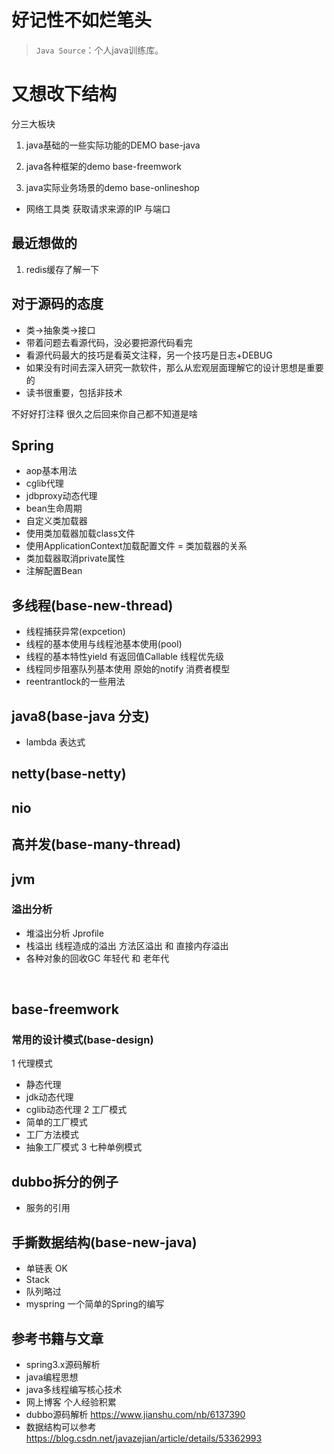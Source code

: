 # 好记性不如烂笔头  
> `Java Source`：个人java训练库。


# 又想改下结构
分三大板块
1. java基础的一些实际功能的DEMO base-java

2. java各种框架的demo  base-freemwork

3. java实际业务场景的demo base-onlineshop

- 网络工具类 获取请求来源的IP 与端口

## 最近想做的
1. redis缓存了解一下

## 对于源码的态度
- 类→抽象类→接口
- 带着问题去看源代码，没必要把源代码看完
- 看源代码最大的技巧是看英文注释，另一个技巧是日志+DEBUG
- 如果没有时间去深入研究一款软件，那么从宏观层面理解它的设计思想是重要的
- 读书很重要，包括非技术


不好好打注释 很久之后回来你自己都不知道是啥

## Spring
- aop基本用法
- cglib代理
- jdbproxy动态代理
- bean生命周期
- 自定义类加载器
- 使用类加载器加载class文件
- 使用ApplicationContext加载配置文件
= 类加载器的关系
- 类加载器取消private属性
- 注解配置Bean

## 多线程(base-new-thread)
- 线程捕获异常(expcetion)
- 线程的基本使用与线程池基本使用(pool)
- 线程的基本特性yield 有返回值Callable 线程优先级
- 线程同步阻塞队列基本使用 原始的notify 消费者模型
- reentrantlock的一些用法
## java8(base-java 分支)
- lambda 表达式

## netty(base-netty)

## nio
 
## 高并发(base-many-thread)

## jvm
### 溢出分析
- 堆溢出分析 Jprofile
- 栈溢出 线程造成的溢出 方法区溢出 和 直接内存溢出
- 各种对象的回收GC 年轻代 和 老年代
<br/>

## base-freemwork 
### 常用的设计模式(base-design)
1 代理模式
- 静态代理
- jdk动态代理
- cglib动态代理
2 工厂模式
- 简单的工厂模式
- 工厂方法模式
- 抽象工厂模式
3 七种单例模式

## dubbo拆分的例子
- 服务的引用

## 手撕数据结构(base-new-java)
- 单链表 OK
- Stack
- 队列略过
-  myspring 一个简单的Spring的编写

## 参考书籍与文章
- spring3.x源码解析
- java编程思想
- java多线程编写核心技术
- 网上博客 个人经验积累
- dubbo源码解析 https://www.jianshu.com/nb/6137390
- 数据结构可以参考  https://blog.csdn.net/javazejian/article/details/53362993


